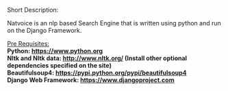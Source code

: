 Short Description:

Natvoice is an nlp based Search Engine that is written using python and run on the Django Framework.

<u>Pre Requisites:</u><br>
<b>Python: https://www.python.org <br>
Nltk and Nltk data: http://www.nltk.org/ (Install other optional dependencies specified on the site) <br>
Beautifulsoup4: https://pypi.python.org/pypi/beautifulsoup4 <br>
Django Web Framework: https://www.djangoproject.com <br>
